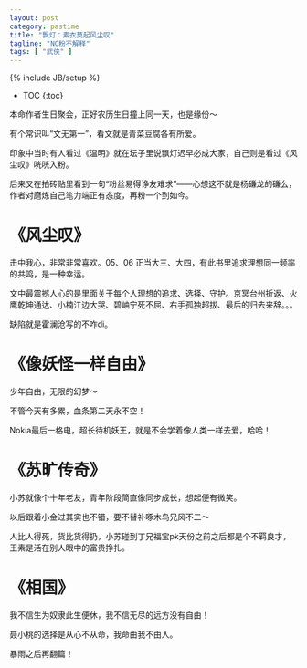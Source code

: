 ```yaml
---
layout: post
category: pastime
title: "飘灯：素衣莫起风尘叹"
tagline: "NC粉不解释"
tags: [ "武侠" ]
---
```


{% include JB/setup %}

* TOC
{:toc}


本命作者生日聚会，正好农历生日撞上同一天，也是缘份～

有个常识叫“文无第一”，看文就是青菜豆腐各有所爱。

印象中当时有人看过《温明》就在坛子里说飘灯迟早必成大家，自己则是看过《风尘叹》咣咣入粉。

后来又在拍砖贴里看到一句“粉丝易得诤友难求”——心想这不就是杨磏龙的磏么，作者对磨炼自己笔力端正有态度，再粉一个到如今。

# 《风尘叹》

击中我心，非常非常喜欢。05、06 正当大三、大四，有此书里追求理想同一频率的共鸣，是一种幸运。

文中最震撼人心的是里面关于每个人理想的追求、选择、守护。京冥台州折返、火鹰乾坤通达、小楠江边大哭、碧岫宁死不屈、右手孤独超拔、最后的归去来辞。。。

缺陷就是霍澜沧写的不咋di。

# 《像妖怪一样自由》

少年自由，无限的幻梦～

不管今天有多累，血条第二天永不空！

Nokia最后一格电，超长待机妖王，就是不会学着像人类一样去爱，哈哈！

# 《苏旷传奇》

小苏就像个十年老友，青年阶段简直像同步成长，想起便有微笑。

以后跟着小金过其实也不错，要不替补啄木鸟兄风不二～

人比人得死，货比货得扔，小苏碰到丁兄福宝pk天份之前之后都是个不羁良才，王素是活在别人眼中的富贵挣扎。

# 《相国》

我不信生为奴隶此生便休，我不信无尽的远方没有自由！

聂小桃的选择是从心不从命，我命由我不由人。

暴雨之后再翻篇！

